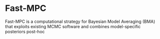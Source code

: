 # Fast-MPC
Fast-MPC is a computational strategy for Bayesian Model Averaging (BMA) that exploits existing MCMC software and combines model-specific posteriors post-hoc
